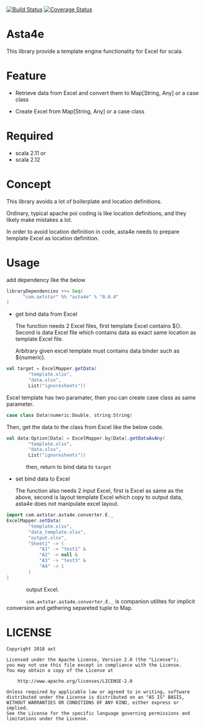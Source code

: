 [![Build Status](https://travis-ci.org/axtstar/asta4e.svg?branch=master)](https://travis-ci.org/axtstar/asta4e) [![Coverage Status](https://coveralls.io/repos/github/axtstar/asta4e/badge.svg?branch=master)](https://coveralls.io/github/axtstar/asta4e?branch=master)

# Asta4e

This library provide a template engine functionality for Excel for scala.

# Feature

- Retrieve data from Excel and convert them to Map[String, Any] or a case class

- Create Excel from Map[String, Any] or a case class

# Required

- scala 2.11 or
- scala 2.12

# Concept

 This library avoids a lot of boilerplate and location definitions.

 Ordinary, typical apache poi coding is like location definitions, and they likely make mistakes a lot.

 In order to avoid location definition in code, asta4e needs to prepare template Excel as location definition.
  
# Usage

add dependency like the below

```sbt
libraryDependencies ++= Seq(
      "com.axtstar" %% "asta4e" % "0.0.4"
)
```

- get bind data from Excel
 
  The function needs 2 Excel files, first template Excel contains ${}. Second is data Excel file which contains data as exact same location as template Excel file.

  Arbitrary given excel template must contains data binder such as ${numeric}.

```scala
val target = ExcelMapper.getData(
        "template.xlsx",
        "data.xlsx",
        List("ignoresheets"))
```

Excel template has two paramater, then you can create case class as same parameter.

```scala
case class Data(numeric:Double, string:String)
```

Then, get the data to the class from Excel like the below code. 

```scala
val data:Option[Data] = ExcelMapper.by[Data].getDataAsAny(
        "template.xlsx",
        "data.xlsx",
        List("ignoresheets"))
```


&nbsp;&nbsp;&nbsp;&nbsp;&nbsp;&nbsp;&nbsp;&nbsp;&nbsp;&nbsp;&nbsp;&nbsp;  then, return to bind data to `target` 

- set bind data to Excel

  The function also needs 2 input Excel, first is Excel as same as the above, second is layout template Excel which copy to output data, asta4e does not manipulate excel layout.

```scala
import com.axtstar.asta4e.converter.E._
ExcelMapper.setData(
        "template.xlsx",
        "data_template.xlsx",
        "output.xlsx",
        "Sheet1" -> (
            "A1" -> "test1" &
            "A2" -> null &
            "A3" -> "test3" &
            "A4" -> 1
        )
)
```
&nbsp;&nbsp;&nbsp;&nbsp;&nbsp;&nbsp;&nbsp;&nbsp;&nbsp;&nbsp;&nbsp;&nbsp;  output Excel. 

&nbsp;&nbsp;&nbsp;&nbsp;&nbsp;&nbsp;&nbsp;&nbsp;&nbsp;&nbsp;&nbsp;&nbsp;  `com.axtstar.asta4e.converter.E._` is companion utilites for implicit conversion and gethering separeted tuple to Map.

# LICENSE

```
Copyright 2018 axt

Licensed under the Apache License, Version 2.0 (the "License");
you may not use this file except in compliance with the License.
You may obtain a copy of the License at

    http://www.apache.org/licenses/LICENSE-2.0

Unless required by applicable law or agreed to in writing, software
distributed under the License is distributed on an "AS IS" BASIS,
WITHOUT WARRANTIES OR CONDITIONS OF ANY KIND, either express or implied.
See the License for the specific language governing permissions and
limitations under the License.
```
